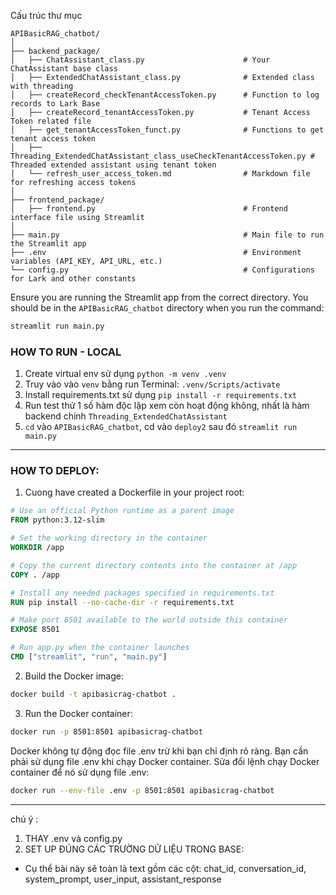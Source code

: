 Cấu trúc thư mục

```
APIBasicRAG_chatbot/
│
├── backend_package/
│   ├── ChatAssistant_class.py                      # Your ChatAssistant base class
│   ├── ExtendedChatAssistant_class.py              # Extended class with threading
│   ├── createRecord_checkTenantAccessToken.py      # Function to log records to Lark Base
│   ├── createRecord_tenantAccessToken.py           # Tenant Access Token related file
│   ├── get_tenantAccessToken_funct.py              # Functions to get tenant access token
│   ├── Threading_ExtendedChatAssistant_class_useCheckTenantAccessToken.py # Threaded extended assistant using tenant token
│   └── refresh_user_access_token.md                # Markdown file for refreshing access tokens
│
├── frontend_package/
│   ├── frontend.py                                 # Frontend interface file using Streamlit
│
├── main.py                                         # Main file to run the Streamlit app
├── .env                                            # Environment variables (API_KEY, API_URL, etc.)
└── config.py                                       # Configurations for Lark and other constants
```

Ensure you are running the Streamlit app from the correct directory. You should be in the `APIBasicRAG_chatbot` directory when you run the command:

```bash
streamlit run main.py
```

### HOW TO RUN - LOCAL 
1. Create virtual env sử dụng `python -m venv .venv`
2. Truy vào vào `venv` bằng run Terminal: `.venv/Scripts/activate`
3. Install requirements.txt sử dụng `pip install -r requirements.txt`
4. Run test thử 1 số hàm độc lập xem còn hoạt động không, nhất là hàm backend chính `Threading_ExtendedChatAssistant`
5. `cd` vào `APIBasicRAG_chatbot`, cd vào `deploy2` sau đó `streamlit run main.py`


------------------------------
### HOW TO DEPLOY: 

1. Cuong have created a Dockerfile in your project root:

```dockerfile
# Use an official Python runtime as a parent image
FROM python:3.12-slim

# Set the working directory in the container
WORKDIR /app

# Copy the current directory contents into the container at /app
COPY . /app

# Install any needed packages specified in requirements.txt
RUN pip install --no-cache-dir -r requirements.txt

# Make port 8501 available to the world outside this container
EXPOSE 8501

# Run app.py when the container launches
CMD ["streamlit", "run", "main.py"]
```

2. Build the Docker image:

```bash
docker build -t apibasicrag-chatbot .
```

3. Run the Docker container:

```bash
docker run -p 8501:8501 apibasicrag-chatbot
```

Docker không tự động đọc file .env trừ khi bạn chỉ định rõ ràng. Bạn cần phải sử dụng file .env khi chạy Docker container. Sửa đổi lệnh chạy Docker container để nó sử dụng file .env:
```bash
docker run --env-file .env -p 8501:8501 apibasicrag-chatbot
```


----------------
chú ý : 
1. THAY .env và config.py 
2. SET UP ĐÚNG CÁC TRƯỜNG DỮ LIỆU TRONG BASE:
- Cụ thể bài này sẽ toàn là text gồm các cột: chat_id, conversation_id, system_prompt, user_input, assistant_response
